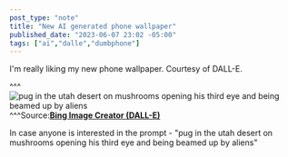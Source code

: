 ```yaml
---
post_type: "note" 
title: "New AI generated phone wallpaper"
published_date: "2023-06-07 23:02 -05:00"
tags: ["ai","dalle","dumbphone"]
---
```


I'm really liking my new phone wallpaper. Courtesy of DALL-E. 

^^^
![pug in the utah desert on mushrooms opening his third eye and being beamed up by aliens](/api/files/images/bing-ai-pug-wallpaper.jpg)
^^^Source:[**Bing Image Creator (DALL-E)**](https://bing.com/create)

In case anyone is interested in the prompt - "pug in the utah desert on mushrooms opening his third eye and being beamed up by aliens"